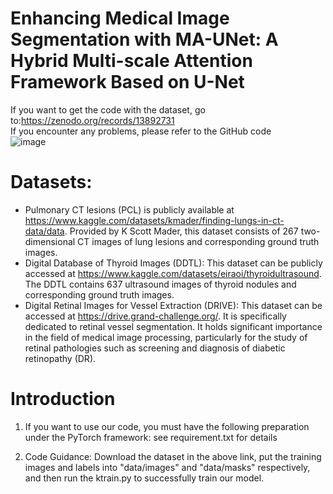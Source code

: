 # Enhancing Medical Image Segmentation with MA-UNet: A Hybrid Multi-scale Attention Framework Based on U-Net

If you want to get the code with the dataset, go to:https://zenodo.org/records/13892731    
If you encounter any problems, please refer to the GitHub code  
![image](https://github.com/user-attachments/assets/461c598b-4ab4-4015-b190-ceaf72de539e)



# Datasets:

- Pulmonary CT lesions (PCL)  is publicly available at https://www.kaggle.com/datasets/kmader/finding-lungs-in-ct-data/data. Provided by K  Scott Mader, this dataset consists of 267 two-dimensional CT images of lung lesions  and corresponding ground truth images. 
- Digital Database of Thyroid Images (DDTL): This dataset can be publicly  accessed at https://www.kaggle.com/datasets/eiraoi/thyroidultrasound. The DDTL  contains 637 ultrasound images of thyroid nodules and corresponding ground truth  images. 
- Digital Retinal Images for Vessel Extraction (DRIVE): This dataset can be  accessed at https://drive.grand-challenge.org/. It is specifically dedicated to retinal  vessel segmentation. It holds significant importance in the field of medical image  processing, particularly for the study of retinal pathologies such as screening and  diagnosis of diabetic retinopathy (DR).

# Introduction

1. If you want to use our code, you must have the following preparation under the PyTorch framework: see requirement.txt for details

2. Code Guidance: Download the dataset in the above link, put the training images and labels into "data/images" and "data/masks" respectively, and then run the ktrain.py to successfully train our model.

